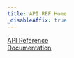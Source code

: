 ```yaml
---
title: API REF Home
_disableAffix: true
---
```


<div class="actions-container">
  <div><a href="api/FastEndpoints.html">API Reference</a></div>
  <div><a href="https://fast-endpoints.com">Documentation</a></div>
</div>
